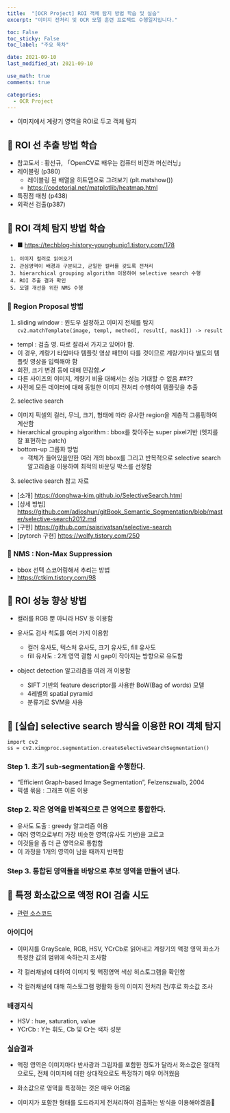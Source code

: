 ```yaml
---
title:  "[OCR Project] ROI 객체 탐지 방법 학습 및 실습"
excerpt: "이미지 전처리 및 OCR 모델 훈련 프로젝트 수행일지입니다."

toc: False
toc_sticky: False
toc_label: "주요 목차"

date: 2021-09-10
last_modified_at: 2021-09-10

use_math: true
comments: true

categories:
  - OCR Project
---
```


- 이미지에서 계량기 영역을 ROI로 두고 객체 탐지


## 📌 ROI 선 추출 방법 학습

- 참고도서 : 황선규, 「OpenCV로 배우는 컴퓨터 비전과 머신러닝」
- 레이블링 (p380)
  - 레이블링 된 배열을 히트맵으로 그려보기 (plt.matshow())
  - https://codetorial.net/matplotlib/heatmap.html
- 특징점 매칭 (p438)
- 외곽선 검출(p387)



## 📌 ROI 객체 탐지 방법 학습

- ■ https://techblog-history-younghunjo1.tistory.com/178

```
 1. 이미지 컬러로 읽어오기
 2. 관심영역이 배경과 구분되고, 균일한 컬러를 갖도록 전처리
 3. hierarchical grouping algorithm 이용하여 selective search 수행
 4. ROI 추출 결과 확인
 5. 모델 개선을 위한 NMS 수행
```

### 🌿 Region Proposal 방법

1. sliding window : 윈도우 설정하고 이미지 전체를 탐지
```cv2.matchTemplate(image, templ, method[, result[, mask]]) -> result```
- templ : 검출 영. 따로 잘라서 가지고 있어야 함.
- 이 경우, 계량기 타입마다 템플릿 영상 패턴이 다를 것이므로 계량기마다 별도의 템플릿 영상을 입력해야 함
- 회전, 크기 변경 등에 대해 민감함.✔
- 다른 사이즈의 이미지, 계량기 비율 대해서는 성능 기대할 수 없음 ##??
- 사전에 모든 데이터에 대해 동일한 이미지 전처리 수행하여 템플릿을 추출

2. selective search
- 이미지 픽셀의 컬러, 무늬, 크기, 형태에 따라 유사한 region을 계층적 그룹핑하여 계산함
- hierarchical grouping algorithm : bbox를 찾아주는 super pixel기반 (엣지를 잘 표현하는 patch)
- bottom-up 그룹화 방법
	- 객체가 들어있을만한 여러 개의 bbox를 그리고 반복적으로 selective search 알고리즘을 이용하여 최적의 바운딩 박스를 선정함

3. selective search 참고 자료
- [소개] https://donghwa-kim.github.io/SelectiveSearch.html
- [상세 방법] https://github.com/adioshun/gitBook_Semantic_Segmentation/blob/master/selective-search2012.md
- [구현] https://github.com/saisrivatsan/selective-search
- [pytorch 구현] https://wolfy.tistory.com/250


### 🌿 NMS : Non-Max Suppression

- bbox 선택 스코어링해서 추리는 방법
- https://ctkim.tistory.com/98

## 📌 ROI 성능 향상 방법
- 컬러를 RGB 뿐 아니라 HSV 등 이용함
- 유사도 검사 척도를 여러 가지 이용함
	- 컬러 유사도, 텍스처 유사도, 크기 유사도, fill 유사도
	- fill 유사도 : 2개 영역 결합 시 gap이 작아지는 방향으로 유도함

- object detection 알고리즘을 여러 개 이용함
	- SIFT 기반의 feature descriptor를 사용한 BoW(Bag of words) 모델
	- 4레벨의 spatial pyramid
	- 분류기로 SVM을 사용
	
	


## 📌 [실습] selective search 방식을 이용한 ROI 객체 탐지
```
import cv2
ss = cv2.ximgproc.segmentation.createSelectiveSearchSegmentation()
```

### Step 1. 초기 sub-segmentation을 수행한다.
- “Efficient Graph-based Image Segmentation”, Felzenszwalb, 2004
- 픽셀 묶음 : 그래프 이론 이용


### Step 2. 작은 영역을 반복적으로 큰 영역으로 통합한다.
- 유사도 도출 : greedy 알고리즘 이용
- 여러 영역으로부터 가장 비슷한 영역(유사도 기반)을 고르고
- 이것들을 좀 더 큰 영역으로 통합함
- 이 과정을 1개의 영역이 남을 때까지 반복함

### Step 3. 통합된 영역들을 바탕으로 후보 영역을 만들어 낸다.



## 📌 특정 화소값으로 액정 ROI 검출 시도

- [관련 소스코드](https://github.com/ammobam/OCR_ElectricityMeter_imgprep/blob/main/src/bbox_model.py)

### 아이디어

- 이미지를 GrayScale, RGB, HSV, YCrCb로 읽어내고
  계량기의 액정 영역 화소가 특정한 값의 범위에 속하는지 조사함
  
- 각 컬러채널에 대하여 이미지 및 액정영역 색상 히스토그램을 확인함
- 각 컬러채널에 대해 히스토그램 평활화 등의 이미지 전처리 전/후로 화소값 조사


### 배경지식

- HSV : hue, saturation, value
- YCrCb : Y는 휘도, Cb 및 Cr는 색차 성분

### 실습결과

- 액정 영역은 이미지마다 반사광과 그림자를 포함한 정도가 달라서
  화소값은 절대적으로도, 전체 이미지에 대한 상대적으로도 특정하기 매우 어려웠음
  
- 화소값으로 영역을 특정하는 것은 매우 어려움

- 이미지가 포함한 형태를 도드라지게 전처리하여 검출하는 방식을 이용해야겠음📌









